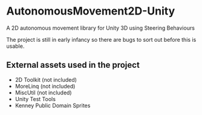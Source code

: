 # AutonomousMovement2D-Unity
A 2D autonomous movement library for Unity 3D using Steering Behaviours

The project is still in early infancy so there are bugs to sort out before this is usable.

## External assets used in the project

- 2D Toolkit (not included)
- MoreLinq (not included)
- MiscUtil (not included)
- Unity Test Tools
- Kenney Public Domain Sprites
